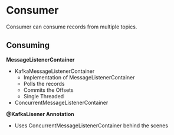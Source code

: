 # Consumer

Consumer can consume records from multiple topics.

## Consuming

**MessageListenerContainer**

* KafkaMessageListenerContainer
  * Implementation of MessageListenerContainer
  * Polls the records
  * Commits the Offsets
  * Single Threaded
* ConcurrentMessageListenerContainer

**@KafkaLisener Annotation**

* Uses ConcurrentMessageListenerContainer behind the scenes